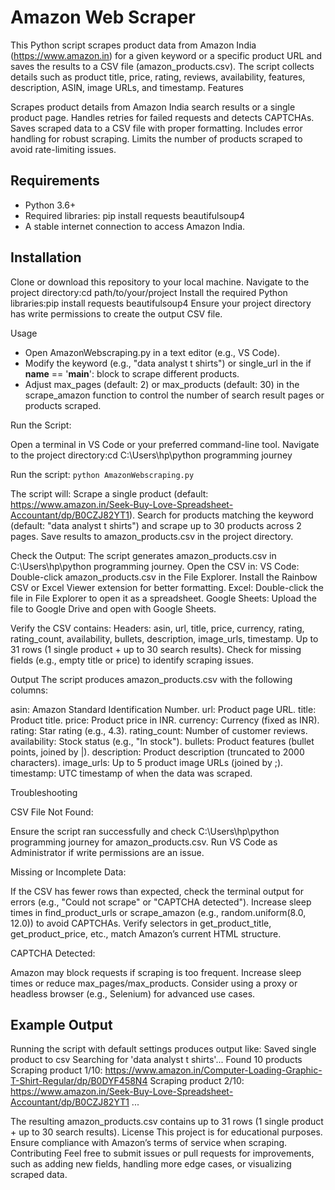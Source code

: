 # Amazon Web Scraper

This Python script scrapes product data from Amazon India (https://www.amazon.in) for a given keyword or a specific product URL and saves the results to a CSV file (amazon_products.csv). The script collects details such as product title, price, rating, reviews, availability, features, description, ASIN, image URLs, and timestamp.
Features

Scrapes product details from Amazon India search results or a single product page.
Handles retries for failed requests and detects CAPTCHAs.
Saves scraped data to a CSV file with proper formatting.
Includes error handling for robust scraping.
Limits the number of products scraped to avoid rate-limiting issues.

## Requirements

- Python 3.6+
- Required libraries: pip install requests beautifulsoup4
- A stable internet connection to access Amazon India.

## Installation

Clone or download this repository to your local machine.
Navigate to the project directory:cd path/to/your/project
Install the required Python libraries:pip install requests beautifulsoup4
Ensure your project directory has write permissions to create the output CSV file.

Usage
- Open AmazonWebscraping.py in a text editor (e.g., VS Code).
- Modify the keyword (e.g., "data analyst t shirts") or single_url in the if __name__ == '__main__': block to scrape different products.
- Adjust max_pages (default: 2) or max_products (default: 30) in the scrape_amazon function to control the number of search result pages or products scraped.


Run the Script:

Open a terminal in VS Code or your preferred command-line tool.
Navigate to the project directory:cd C:\Users\hp\python programming journey


Run the script: `python AmazonWebscraping.py`


The script will:
Scrape a single product (default: https://www.amazon.in/Seek-Buy-Love-Spreadsheet-Accountant/dp/B0CZJ82YT1).
Search for products matching the keyword (default: "data analyst t shirts") and scrape up to 30 products across 2 pages.
Save results to amazon_products.csv in the project directory.




Check the Output:
The script generates amazon_products.csv in C:\Users\hp\python programming journey.
Open the CSV in:
VS Code: Double-click amazon_products.csv in the File Explorer. Install the Rainbow CSV or Excel Viewer extension for better formatting.
Excel: Double-click the file in File Explorer to open it as a spreadsheet.
Google Sheets: Upload the file to Google Drive and open with Google Sheets.


Verify the CSV contains:
Headers: asin, url, title, price, currency, rating, rating_count, availability, bullets, description, image_urls, timestamp.
Up to 31 rows (1 single product + up to 30 search results).
Check for missing fields (e.g., empty title or price) to identify scraping issues.


Output
The script produces amazon_products.csv with the following columns:

asin: Amazon Standard Identification Number.
url: Product page URL.
title: Product title.
price: Product price in INR.
currency: Currency (fixed as INR).
rating: Star rating (e.g., 4.3).
rating_count: Number of customer reviews.
availability: Stock status (e.g., "In stock").
bullets: Product features (bullet points, joined by |).
description: Product description (truncated to 2000 characters).
image_urls: Up to 5 product image URLs (joined by ;).
timestamp: UTC timestamp of when the data was scraped.

Troubleshooting

CSV File Not Found:

Ensure the script ran successfully and check C:\Users\hp\python programming journey for amazon_products.csv.
Run VS Code as Administrator if write permissions are an issue.


Missing or Incomplete Data:

If the CSV has fewer rows than expected, check the terminal output for errors (e.g., "Could not scrape" or "CAPTCHA detected").
Increase sleep times in find_product_urls or scrape_amazon (e.g., random.uniform(8.0, 12.0)) to avoid CAPTCHAs.
Verify selectors in get_product_title, get_product_price, etc., match Amazon’s current HTML structure.


CAPTCHA Detected:

Amazon may block requests if scraping is too frequent. Increase sleep times or reduce max_pages/max_products.
Consider using a proxy or headless browser (e.g., Selenium) for advanced use cases.



## Example Output
Running the script with default settings produces output like:
Saved single product to csv
Searching for 'data analyst t shirts'...
Found 10 products
Scraping product 1/10: https://www.amazon.in/Computer-Loading-Graphic-T-Shirt-Regular/dp/B0DYF458N4
Scraping product 2/10: https://www.amazon.in/Seek-Buy-Love-Spreadsheet-Accountant/dp/B0CZJ82YT1
...

The resulting amazon_products.csv contains up to 31 rows (1 single product + up to 30 search results).
License
This project is for educational purposes. Ensure compliance with Amazon’s terms of service when scraping.
Contributing
Feel free to submit issues or pull requests for improvements, such as adding new fields, handling more edge cases, or visualizing scraped data.
